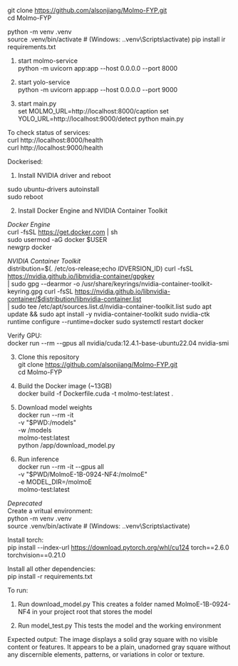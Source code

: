 git clone https://github.com/alsonjiang/Molmo-FYP.git   
cd Molmo-FYP 

python -m venv .venv    
source .venv/bin/activate  # (Windows: .\.venv\Scripts\activate)
pip install ir requirements.txt  

1. start molmo-service  
python -m uvicorn app:app --host 0.0.0.0 --port 8000

2. start yolo-service  
python -m uvicorn app:app --host 0.0.0.0 --port 9000

3. start main.py  
set MOLMO_URL=http://localhost:8000/caption
set YOLO_URL=http://localhost:9000/detect
python main.py

To check status of services:  
curl http://localhost:8000/health  
curl http://localhost:9000/health




Dockerised:  
  
1. Install NVIDIA driver and reboot
    
  sudo ubuntu-drivers autoinstall  
  sudo reboot  
  
2. Install Docker Engine and NVIDIA Container Toolkit  
  
  *Docker Engine*   
  curl -fsSL https://get.docker.com | sh  
  sudo usermod -aG docker $USER  
  newgrp docker  
  
  *NVIDIA Container Toolkit*  
  distribution=$(. /etc/os-release;echo $ID$VERSION_ID)
  curl -fsSL https://nvidia.github.io/libnvidia-container/gpgkey \
    | sudo gpg --dearmor -o /usr/share/keyrings/nvidia-container-toolkit-keyring.gpg
  curl -fsSL https://nvidia.github.io/libnvidia-container/$distribution/libnvidia-container.list \
    | sudo tee /etc/apt/sources.list.d/nvidia-container-toolkit.list 
  sudo apt update && sudo apt install -y nvidia-container-toolkit 
  sudo nvidia-ctk runtime configure --runtime=docker 
  sudo systemctl restart docker 
 
Verify GPU:  
docker run --rm --gpus all nvidia/cuda:12.4.1-base-ubuntu22.04 nvidia-smi 
 
3. Clone this repository  
git clone https://github.com/alsonjiang/Molmo-FYP.git  
cd Molmo-FYP 
 
4. Build the Docker image (~13GB)  
docker build -f Dockerfile.cuda -t molmo-test:latest . 
 
5. Download model weights   
docker run --rm -it \
  -v "$PWD:/models" \
  -w /models \
  molmo-test:latest \
  python /app/download_model.py
 
6. Run inference   
docker run --rm -it --gpus all \
  -v "$PWD/MolmoE-1B-0924-NF4:/molmoE" \
  -e MODEL_DIR=/molmoE \
  molmo-test:latest



*Deprecated*   
Create a vritual environment:  
python -m venv .venv  
source .venv/bin/activate  # (Windows: .\.venv\Scripts\activate)  

Install torch:  
pip install --index-url https://download.pytorch.org/whl/cu124 torch==2.6.0 torchvision==0.21.0  

Install all other dependencies:  
pip install -r requirements.txt  

To run:  

1. Run download_model.py
This creates a folder named MolmoE-1B-0924-NF4 in your project root that stores the model

2. Run model_test.py 
This tests the model and the working environment

Expected output:
The image displays a solid gray square with no visible content or features. 
It appears to be a plain, unadorned gray square without any discernible elements, patterns, or variations in color or texture.
